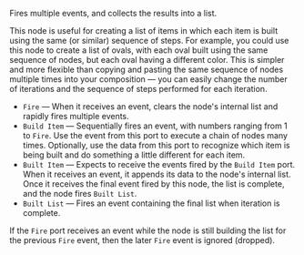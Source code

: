 Fires multiple events, and collects the results into a list.

This node is useful for creating a list of items in which each item is built using the same (or similar) sequence of steps.  For example, you could use this node to create a list of ovals, with each oval built using the same sequence of nodes, but each oval having a different color.  This is simpler and more flexible than copying and pasting the same sequence of nodes multiple times into your composition — you can easily change the number of iterations and the sequence of steps performed for each iteration.

   - `Fire` — When it receives an event, clears the node's internal list and rapidly fires multiple events.
   - `Build Item` — Sequentially fires an event, with numbers ranging from 1 to `Fire`.  Use the event from this port to execute a chain of nodes many times.  Optionally, use the data from this port to recognize which item is being built and do something a little different for each item.
   - `Built Item` — Expects to receive the events fired by the `Build Item` port.  When it receives an event, it appends its data to the node's internal list.  Once it receives the final event fired by this node, the list is complete, and the node fires `Built List`.
   - `Built List` — Fires an event containing the final list when iteration is complete.

If the `Fire` port receives an event while the node is still building the list for the previous `Fire` event, then the later `Fire` event is ignored (dropped).

